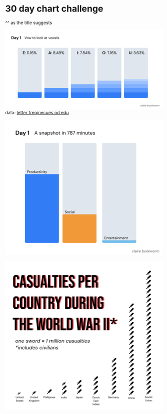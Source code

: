 # 30 day chart challenge
^^ as the title suggests

![Day 1](https://github.com/ClaireBookworm/30daychartchallenge/blob/main/day1-vowels-claire.png)
data: [letter freqinecues nd edu](https://www3.nd.edu/~busiforc/handouts/cryptography/letterfrequencies.html)


<img src="https://github.com/ClaireBookworm/30daychartchallenge/blob/main/day1-parttowhole.png" alt="day 1 screentime" width="800"/>


![Day 2](https://github.com/ClaireBookworm/30daychartchallenge/blob/main/Day%202_%20Pictogram.png)
